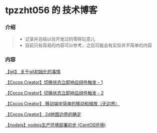 # tpzzht056 的 技术博客
### 介绍
> - 记录并总结以往开发过的零碎玩意儿
> - 目前只有简易的内容可以参考，之后可能会有实际并不简单的内容

### 内容

[【git】 关于git初始化的事情](./git.md)

[【Cocos Creator】切换状态立即响应组件触发 - 1](./status-response-1.md)

[【Cocos Creator】切换状态立即响应组件触发 - 2](./status-response-2.md)

[【Cocos Creator】 移动端中简单的移动和缩放（无边界）](./resize-and-move.md)

[【Cocos Creator】 2d地图边界的确定](./range.md)

[【nodejs】nodejs生产环境部署初步 (CentOS环境)](./nodejs-production/nodejs-production.md)
